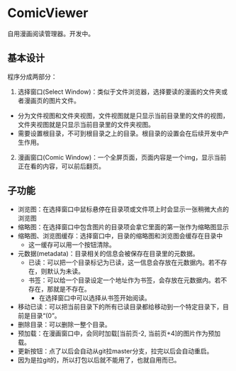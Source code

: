 # ComicViewer
自用漫画阅读管理器。开发中。

## 基本设计
程序分成两部分：
1. 选择窗口(Select Window)：类似于文件浏览器，选择要读的漫画的文件夹或者漫画页的图片文件。
  * 分为文件视图和文件夹视图，文件视图就是只显示当前目录里的文件的视图，文件夹视图就是只显示当前目录里的文件夹视图。
  * 需要设置根目录，不可到根目录之上的目录。根目录的设置会在后续开发中产生作用。
2. 漫画窗口(Comic Window)：一个全屏页面，页面内容是一个img，显示当前正在看的内容，可以前后翻页。

## 子功能
* 浏览图：在选择窗口中鼠标悬停在目录项或文件项上时会显示一张稍微大点的浏览图
* 缩略图：在选择窗口中包含图片的目录项会拿它里面的第一张作为缩略图显示
* 缩略图、浏览图缓存：选择窗口中，目录的缩略图和浏览图会缓存在目录中
  * 这一缓存可以用一个按钮清除。
* 元数据(metadata)：目录相关的信息会被保存在目录里的元数据。
  * 已读：可以把一个目录标记为已读，这一信息会存放在元数据内。若不存在，则默认为未读。
  * 书签：可以给一个目录设定一个地址作为书签，会存放在元数据内。若不存在，那就是不存在。
    * 在选择窗口中可以选择从书签开始阅读。
* 移动已读：可以把当前目录下的所有已读目录都给移动到一个特定目录下，目前是目录“(0”。
* 删除目录：可以删除一整个目录。
* 预加载：在漫画窗口中，会同时加载[当前页-2, 当前页+4]的图片作为预加载。
* 更新按钮：点了以后会自动从git拉master分支，拉完以后会自动重启。
 * 因为是拉git的，所以打包以后就不能用了，也就自用而已。
